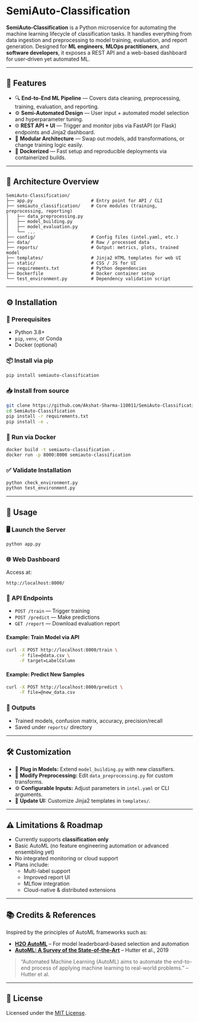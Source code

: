 # SemiAuto-Classification

**SemiAuto-Classification** is a Python microservice for automating the machine learning lifecycle of classification tasks. It handles everything from data ingestion and preprocessing to model training, evaluation, and report generation. Designed for **ML engineers**, **MLOps practitioners**, and **software developers**, it exposes a REST API and a web-based dashboard for user-driven yet automated ML.

---

## 🚀 Features

- 🔍 **End-to-End ML Pipeline** — Covers data cleaning, preprocessing, training, evaluation, and reporting.
- ⚙️ **Semi-Automated Design** — User input + automated model selection and hyperparameter tuning.
- 🌐 **REST API + UI** — Trigger and monitor jobs via FastAPI (or Flask) endpoints and Jinja2 dashboard.
- 🧱 **Modular Architecture** — Swap out models, add transformations, or change training logic easily.
- 🐳 **Dockerized** — Fast setup and reproducible deployments via containerized builds.

---

## 🧱 Architecture Overview

```
SemiAuto-Classification/
├── app.py                      # Entry point for API / CLI
├── semiauto_classification/    # Core modules (training, preprocessing, reporting)
│   ├── data_preprocessing.py
│   ├── model_building.py
│   ├── model_evaluation.py
│   └── ...
├── config/                     # Config files (intel.yaml, etc.)
├── data/                       # Raw / processed data
├── reports/                    # Output: metrics, plots, trained model
├── templates/                  # Jinja2 HTML templates for web UI
├── static/                     # CSS / JS for UI
├── requirements.txt            # Python dependencies
├── Dockerfile                  # Docker container setup
└── test_environment.py         # Dependency validation script
```

---

## ⚙️ Installation

### 🔧 Prerequisites
- Python 3.8+
- `pip`, `venv`, or Conda
- Docker (optional)

### 📦 Install via pip

```bash
pip install semiauto-classification
```

### 📥 Install from source

```bash
git clone https://github.com/Akshat-Sharma-110011/SemiAuto-Classification.git
cd SemiAuto-Classification
pip install -r requirements.txt
pip install -e .
```

### 🐳 Run via Docker

```bash
docker build -t semiauto-classification .
docker run -p 8000:8000 semiauto-classification
```

### ✅ Validate Installation

```bash
python check_environment.py
python test_environment.py
```

---

## 🔧 Usage

### 🖥️ Launch the Server

```bash
python app.py
```

### 🌐 Web Dashboard

Access at:
```
http://localhost:8000/
```

### 📡 API Endpoints

- `POST /train` — Trigger training  
- `POST /predict` — Make predictions  
- `GET /report` — Download evaluation report  

#### Example: Train Model via API

```bash
curl -X POST http://localhost:8000/train \
     -F file=@data.csv \
     -F target=LabelColumn
```

#### Example: Predict New Samples

```bash
curl -X POST http://localhost:8000/predict \
     -F file=@new_data.csv
```

### 📁 Outputs

- Trained models, confusion matrix, accuracy, precision/recall
- Saved under `reports/` directory

---

## 🛠️ Customization

- 🧩 **Plug in Models:** Extend `model_building.py` with new classifiers.
- 🧹 **Modify Preprocessing:** Edit `data_preprocessing.py` for custom transforms.
- ⚙️ **Configurable Inputs:** Adjust parameters in `intel.yaml` or CLI arguments.
- 🎨 **Update UI:** Customize Jinja2 templates in `templates/`.

---

## ⚠️ Limitations & Roadmap

- Currently supports **classification only**
- Basic AutoML (no feature engineering automation or advanced ensembling yet)
- No integrated monitoring or cloud support
- Plans include:
  - Multi-label support
  - Improved report UI
  - MLflow integration
  - Cloud-native & distributed extensions

---

## 📚 Credits & References

Inspired by the principles of AutoML frameworks such as:

- **[H2O AutoML](https://docs.h2o.ai/h2o/latest-stable/h2o-docs/automl.html)** – For model leaderboard-based selection and automation
- **[AutoML: A Survey of the State-of-the-Art](https://arxiv.org/abs/1904.12054)** – Hutter et al., 2019

> “Automated Machine Learning (AutoML) aims to automate the end-to-end process of applying machine learning to real-world problems.” – Hutter et al.

---

## 🪪 License

Licensed under the [MIT License](LICENSE).
